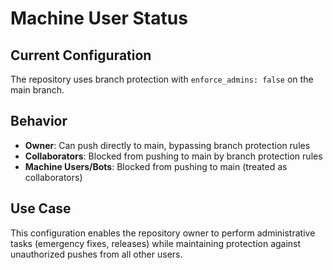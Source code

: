 # Machine User Status

## Current Configuration

The repository uses branch protection with `enforce_admins: false` on the main branch.

## Behavior

- **Owner**: Can push directly to main, bypassing branch protection rules
- **Collaborators**: Blocked from pushing to main by branch protection rules
- **Machine Users/Bots**: Blocked from pushing to main (treated as collaborators)

## Use Case

This configuration enables the repository owner to perform administrative tasks (emergency fixes, releases) while maintaining protection against unauthorized pushes from all other users.
